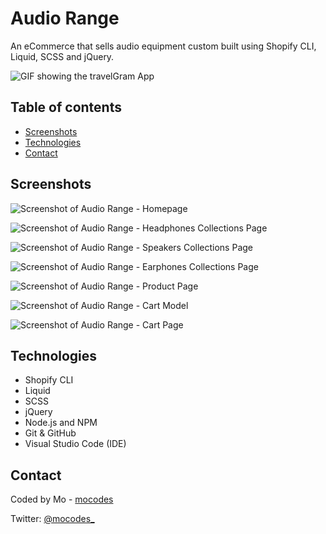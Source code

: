 # Audio Range

An eCommerce that sells audio equipment custom built using Shopify CLI, Liquid, SCSS and jQuery.

![GIF showing the travelGram App](src/images/audio-range.gif)

## Table of contents

- [Screenshots](#screenshots)
- [Technologies](#technologies)
- [Contact](#contact)

## Screenshots

![Screenshot of Audio Range - Homepage](src/images/screenshot-one.PNG)

![Screenshot of Audio Range - Headphones Collections Page](src/images/screenshot-two.PNG)

![Screenshot of Audio Range - Speakers Collections Page](src/images/screenshot-three.PNG)

![Screenshot of Audio Range - Earphones Collections Page](src/images/screenshot-four.PNG)

![Screenshot of Audio Range - Product Page](src/images/screenshot-five.PNG)

![Screenshot of Audio Range - Cart Model](src/images/screenshot-six.PNG)

![Screenshot of Audio Range - Cart Page](src/images/screenshot-seven.PNG)

## Technologies

- Shopify CLI
- Liquid
- SCSS
- jQuery
- Node.js and NPM
- Git & GitHub
- Visual Studio Code (IDE)
## Contact

Coded by Mo - [mocodes](https://mocodes.co.uk/)

Twitter: [@mocodes\_](https://twitter.com/mocodes_)